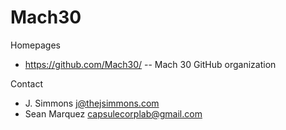 Mach30
=======

Homepages
* https://github.com/Mach30/ -- Mach 30 GitHub organization

Contact
* J. Simmons j@thejsimmons.com
* Sean Marquez capsulecorplab@gmail.com
